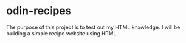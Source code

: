 # odin-recipes
The purpose of this project is to test out my HTML knowledge.
I will be building a simple recipe website using HTML.